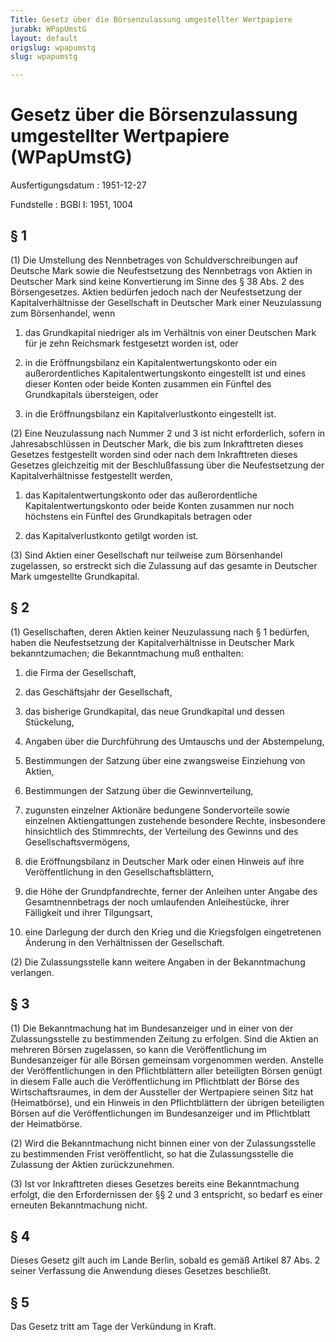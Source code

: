```yaml
---
Title: Gesetz über die Börsenzulassung umgestellter Wertpapiere
jurabk: WPapUmstG
layout: default
origslug: wpapumstg
slug: wpapumstg

---
```


# Gesetz über die Börsenzulassung umgestellter Wertpapiere (WPapUmstG)

Ausfertigungsdatum
:   1951-12-27

Fundstelle
:   BGBl I: 1951, 1004



## § 1

(1) Die Umstellung des Nennbetrages von Schuldverschreibungen auf
Deutsche Mark sowie die Neufestsetzung des Nennbetrags von Aktien in
Deutscher Mark sind keine Konvertierung im Sinne des § 38 Abs. 2 des
Börsengesetzes. Aktien bedürfen jedoch nach der Neufestsetzung der
Kapitalverhältnisse der Gesellschaft in Deutscher Mark einer
Neuzulassung zum Börsenhandel, wenn

1.  das Grundkapital niedriger als im Verhältnis von einer Deutschen Mark
    für je zehn Reichsmark festgesetzt worden ist, oder


2.  in die Eröffnungsbilanz ein Kapitalentwertungskonto oder ein
    außerordentliches Kapitalentwertungskonto eingestellt ist und eines
    dieser Konten oder beide Konten zusammen ein Fünftel des Grundkapitals
    übersteigen, oder


3.  in die Eröffnungsbilanz ein Kapitalverlustkonto eingestellt ist.




(2) Eine Neuzulassung nach Nummer 2 und 3 ist nicht erforderlich,
sofern in Jahresabschlüssen in Deutscher Mark, die bis zum
Inkrafttreten dieses Gesetzes festgestellt worden sind oder nach dem
Inkrafttreten dieses Gesetzes gleichzeitig mit der Beschlußfassung
über die Neufestsetzung der Kapitalverhältnisse festgestellt werden,

1.  das Kapitalentwertungskonto oder das außerordentliche
    Kapitalentwertungskonto oder beide Konten zusammen nur noch höchstens
    ein Fünftel des Grundkapitals betragen oder


2.  das Kapitalverlustkonto getilgt worden ist.




(3) Sind Aktien einer Gesellschaft nur teilweise zum Börsenhandel
zugelassen, so erstreckt sich die Zulassung auf das gesamte in
Deutscher Mark umgestellte Grundkapital.


## § 2

(1) Gesellschaften, deren Aktien keiner Neuzulassung nach § 1
bedürfen, haben die Neufestsetzung der Kapitalverhältnisse in
Deutscher Mark bekanntzumachen; die Bekanntmachung muß enthalten:

1.  die Firma der Gesellschaft,


2.  das Geschäftsjahr der Gesellschaft,


3.  das bisherige Grundkapital, das neue Grundkapital und dessen
    Stückelung,


4.  Angaben über die Durchführung des Umtauschs und der Abstempelung,


5.  Bestimmungen der Satzung über eine zwangsweise Einziehung von Aktien,


6.  Bestimmungen der Satzung über die Gewinnverteilung,


7.  zugunsten einzelner Aktionäre bedungene Sondervorteile sowie einzelnen
    Aktiengattungen zustehende besondere Rechte, insbesondere hinsichtlich
    des Stimmrechts, der Verteilung des Gewinns und des
    Gesellschaftsvermögens,


8.  die Eröffnungsbilanz in Deutscher Mark oder einen Hinweis auf ihre
    Veröffentlichung in den Gesellschaftsblättern,


9.  die Höhe der Grundpfandrechte, ferner der Anleihen unter Angabe des
    Gesamtnennbetrags der noch umlaufenden Anleihestücke, ihrer Fälligkeit
    und ihrer Tilgungsart,


10. eine Darlegung der durch den Krieg und die Kriegsfolgen eingetretenen
    Änderung in den Verhältnissen der Gesellschaft.




(2) Die Zulassungsstelle kann weitere Angaben in der Bekanntmachung
verlangen.


## § 3

(1) Die Bekanntmachung hat im Bundesanzeiger und in einer von der
Zulassungsstelle zu bestimmenden Zeitung zu erfolgen. Sind die Aktien
an mehreren Börsen zugelassen, so kann die Veröffentlichung im
Bundesanzeiger für alle Börsen gemeinsam vorgenommen werden. Anstelle
der Veröffentlichungen in den Pflichtblättern aller beteiligten Börsen
genügt in diesem Falle auch die Veröffentlichung im Pflichtblatt der
Börse des Wirtschaftsraumes, in dem der Aussteller der Wertpapiere
seinen Sitz hat (Heimatbörse), und ein Hinweis in den Pflichtblättern
der übrigen beteiligten Börsen auf die Veröffentlichungen im
Bundesanzeiger und im Pflichtblatt der Heimatbörse.

(2) Wird die Bekanntmachung nicht binnen einer von der
Zulassungsstelle zu bestimmenden Frist veröffentlicht, so hat die
Zulassungsstelle die Zulassung der Aktien zurückzunehmen.

(3) Ist vor Inkrafttreten dieses Gesetzes bereits eine Bekanntmachung
erfolgt, die den Erfordernissen der §§ 2 und 3 entspricht, so bedarf
es einer erneuten Bekanntmachung nicht.


## § 4

Dieses Gesetz gilt auch im Lande Berlin, sobald es gemäß Artikel 87
Abs. 2 seiner Verfassung die Anwendung dieses Gesetzes beschließt.


## § 5

Das Gesetz tritt am Tage der Verkündung in Kraft.

